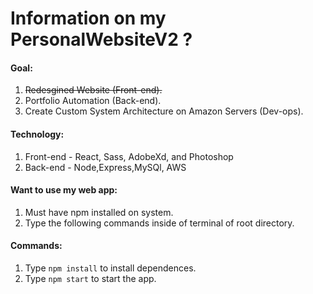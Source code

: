 # Information on my PersonalWebsiteV2 ?

#### Goal:
1. <del>Redesgined Website (Front-end).</del><br>
2. Portfolio Automation (Back-end).<br>
3. Create Custom System Architecture on Amazon Servers (Dev-ops).<br>

#### Technology:
1. Front-end - React, Sass, AdobeXd, and Photoshop
2. Back-end - Node,Express,MySQl, AWS

#### Want to use my web app:
1. Must have npm installed on system.
2. Type the following commands inside of terminal of root directory.

#### Commands:
1. Type `npm install` to install dependences.
2. Type `npm start` to start the app.
